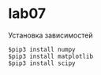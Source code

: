 # lab07

Установка зависимостей

```(bash)
$pip3 install numpy
$pip3 install matplotlib
$pip3 install scipy
```
